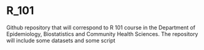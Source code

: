 # R_101
Github repository that will correspond to R 101 course in the Department of Epidemiology, Biostatistics and Community Health Sciences. The repository will include some datasets and some script
